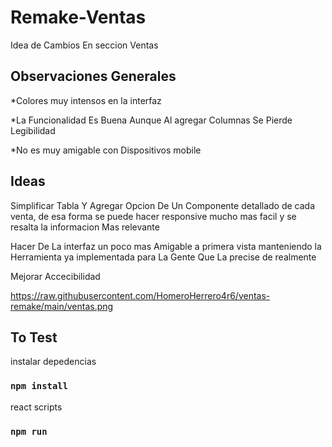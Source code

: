 # Remake-Ventas

Idea de Cambios En seccion Ventas

## Observaciones Generales

*Colores muy intensos en la interfaz

*La Funcionalidad Es Buena Aunque Al agregar Columnas Se Pierde Legibilidad 

*No es muy amigable con Dispositivos mobile

## Ideas
Simplificar Tabla Y Agregar Opcion De Un Componente detallado de cada venta, de esa forma se puede hacer responsive mucho mas facil y se resalta la informacion Mas relevante 

Hacer De La interfaz un poco mas Amigable a primera vista manteniendo la Herramienta ya implementada para La Gente Que La precise de realmente 

Mejorar Accecibilidad 

https://raw.githubusercontent.com/HomeroHerrero4r6/ventas-remake/main/ventas.png

## To Test

instalar depedencias 
### `npm install`

react scripts
### `npm run`
